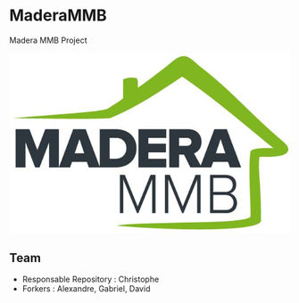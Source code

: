 # MaderaMMB
Madera MMB Project

![Logo Madera MMB Popup](doc/logoMaderaMMB.png?raw=true)

## Team

- Responsable Repository : Christophe
- Forkers : Alexandre, Gabriel, David

